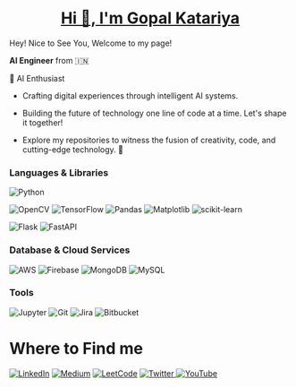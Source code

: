 <a href='https://gopalkatariya44.github.io/'><h1 align="center">Hi 👋, I'm Gopal Katariya</h1></a>

Hey! Nice to See You, Welcome to my page!

**AI Engineer** from 🇮🇳

🤖 AI Enthusiast

- Crafting digital experiences through intelligent AI systems.

- Building the future of technology one line of code at a time. Let's shape it together!

- Explore my repositories to witness the fusion of creativity, code, and cutting-edge technology. 🚀

### **Languages & Libraries**

<a>![Python](https://img.shields.io/badge/python-3670A0?style=for-the-badge&logo=python&logoColor=ffdd54)</a>

<a>![OpenCV](https://img.shields.io/badge/opencv-%23white.svg?style=for-the-badge&logo=opencv&logoColor=white)</a>
<a>![TensorFlow](https://img.shields.io/badge/TensorFlow-%23FF6F00.svg?style=for-the-badge&logo=TensorFlow&logoColor=white)</a>
<a>![Pandas](https://img.shields.io/badge/pandas-%23150458.svg?style=for-the-badge&logo=pandas&logoColor=white)</a>
<a>![Matplotlib](https://img.shields.io/badge/Matplotlib-%23ffffff.svg?style=for-the-badge&logo=Matplotlib&logoColor=black) </a>
<a>![scikit-learn](https://img.shields.io/badge/scikit--learn-%23F7931E.svg?style=for-the-badge&logo=scikit-learn&logoColor=white) </a>

<a>![Flask](https://img.shields.io/badge/flask-%23000.svg?style=for-the-badge&logo=flask&logoColor=white)</a>
<a>![FastAPI](https://img.shields.io/badge/FastAPI-005571?style=for-the-badge&logo=fastapi)</a>

### **Database & Cloud Services**
<a>![AWS](https://img.shields.io/badge/AWS-%23FF9900.svg?style=for-the-badge&logo=amazon-aws&logoColor=white)</a>
<a>![Firebase](https://img.shields.io/badge/Firebase-039BE5?style=for-the-badge&logo=Firebase&logoColor=white)</a>
<a>![MongoDB](https://img.shields.io/badge/MongoDB-%234ea94b.svg?style=for-the-badge&logo=mongodb&logoColor=white)</a>
<a>![MySQL](https://img.shields.io/badge/mysql-%2300f.svg?style=for-the-badge&logo=mysql&logoColor=white)</a>

### **Tools**
<a>![Jupyter](https://img.shields.io/badge/Jupyter-F37626.svg?&style=for-the-badge&logo=Jupyter&logoColor=white)</a>
<a>![Git](https://img.shields.io/badge/GIT-E44C30?style=for-the-badge&logo=git&logoColor=white)</a>
<a>![Jira](https://img.shields.io/badge/Jira-0052CC?style=for-the-badge&logo=Jira&logoColor=white)</a>
<a>![Bitbucket](https://img.shields.io/badge/Bitbucket-0747a6?style=for-the-badge&logo=bitbucket&logoColor=white)</a>

# **Where to Find me**

<a href="https://www.linkedin.com/in/gopalkatariya44">![LinkedIn](https://img.shields.io/badge/linkedin-%230077B5.svg?style=for-the-badge&logo=linkedin&logoColor=white)</a>
<a href="https://gopalkatariya.medium.com/">![Medium](https://img.shields.io/badge/Medium-12100E?style=for-the-badge&logo=medium&logoColor=white)</a>
<a href="https://leetcode.com/katariyagopal44/">![LeetCode](https://img.shields.io/badge/LeetCode-000000?style=for-the-badge&logo=LeetCode&logoColor=#d16c06)</a>
<a href="https://twitter.com/GopalKatariya44">![Twitter](https://img.shields.io/badge/Twitter-%231DA1F2.svg?style=for-the-badge&logo=Twitter&logoColor=white)
<a href="https://youtube.com/@gopalkatariya44?si=fUvhOh6_DPZYwyda">![YouTube](https://img.shields.io/badge/YouTube-%23FF0000.svg?style=for-the-badge&logo=YouTube&logoColor=white)

